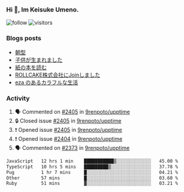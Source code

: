 ### Hi 👋, Im Keisuke Umeno.

<!--
**9renpoto/9renpoto** is a ✨ _special_ ✨ repository because its `README.md` (this file) appears on your GitHub profile.

Here are some ideas to get you started:

- 🔭 I’m currently working on ...
- 🌱 I’m currently learning ...
- 👯 I’m looking to collaborate on ...
- 🤔 I’m looking for help with ...
- 💬 Ask me about ...
- 📫 How to reach me: ...
- 😄 Pronouns: ...
- ⚡ Fun fact: ...
-->

![follow](https://img.shields.io/github/followers/9renpoto?label=Follow&style=social)
![visitors](https://komarev.com/ghpvc/?username=9renpoto&label=Profile%20views&color=0e75b6&style=flat)

### Blogs posts

<!-- BLOG-POST-LIST:START -->
- [朝型](https://9renpoto.win/entry/2024/05/29/im-an-early)
- [子供が生まれました](https://9renpoto.win/entry/2024/04/18/hello-world)
- [紙の本を読む](https://9renpoto.win/entry/2024/02/25/reading-papar-book)
- [ROLLCAKE株式会社にJoinしました](https://9renpoto.win/entry/2024/02/11/join)
- [eza のあるカラフルな生活](https://9renpoto.win/entry/2024/02/01/eza)
<!-- BLOG-POST-LIST:END -->

### Activity

<!--START_SECTION:activity-->
1. 🗣 Commented on [#2405](https://github.com/9renpoto/upptime/issues/2405#issuecomment-2184961277) in [9renpoto/upptime](https://github.com/9renpoto/upptime)
2. 🔒 Closed issue [#2405](https://github.com/9renpoto/upptime/issues/2405) in [9renpoto/upptime](https://github.com/9renpoto/upptime)
3. ❗ Opened issue [#2405](https://github.com/9renpoto/upptime/issues/2405) in [9renpoto/upptime](https://github.com/9renpoto/upptime)
4. ❗ Opened issue [#2404](https://github.com/9renpoto/upptime/issues/2404) in [9renpoto/upptime](https://github.com/9renpoto/upptime)
5. 🗣 Commented on [#2373](https://github.com/9renpoto/upptime/issues/2373#issuecomment-2184936265) in [9renpoto/upptime](https://github.com/9renpoto/upptime)
<!--END_SECTION:activity-->

<!--START_SECTION:waka-->

```txt
JavaScript   12 hrs 1 min    ███████████▒░░░░░░░░░░░░░   45.00 %
TypeScript   10 hrs 5 mins   █████████▒░░░░░░░░░░░░░░░   37.78 %
Pug          1 hr 7 mins     █░░░░░░░░░░░░░░░░░░░░░░░░   04.21 %
Other        57 mins         █░░░░░░░░░░░░░░░░░░░░░░░░   03.60 %
Ruby         51 mins         ▓░░░░░░░░░░░░░░░░░░░░░░░░   03.21 %
```

<!--END_SECTION:waka-->
